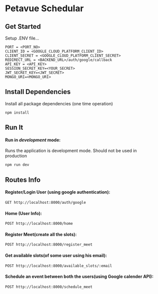 # Petavue Schedular
## Get Started

Setup .ENV file...
```shell
PORT = <PORT_NO>
CLIENT_ID = <GOOGLE_CLOUD_PLATFORM_CLIENT_ID>
CLIENT_SECRET = <GOOGLE_CLOUD_PLATFORM_CLIENT_SECRET>
REDIRECT_URL = <BACKEND_URL>/auth/google/callback
API_KEY = <API_KEY>
SESSION_SECRET_KEY=<YOUR_SECRET>
JWT_SECRET_KEY=<JWT_SECRET>
MONGO_URI=<MONGO_URI>
```

## Install Dependencies

Install all package dependencies (one time operation)

```shell
npm install
```

## Run It
#### Run in *development* mode:
Runs the application is development mode. Should not be used in production

```shell
npm run dev
```

## Routes Info
#### Register/Login User (using google authentication):
```shell
GET http://localhost:8000/auth/google
```

#### Home (User Info):
```shell
POST http://localhost:8000/home
```

#### Register Meet(create all the slots):
```shell
POST http://localhost:8000/register_meet
```

#### Get available slots(of some user using his email):
```shell
POST http://localhost:8000/available_slots/:email
```

#### Schedule an event between both the users(using Google calender API):
```shell
POST http://localhost:8000/schedule_meet
```
